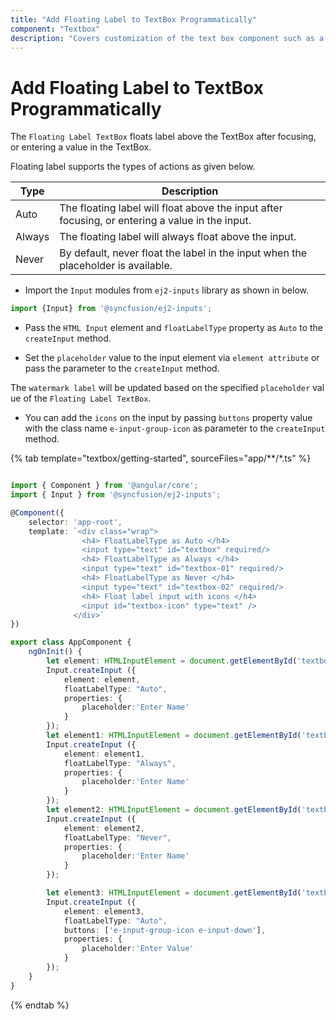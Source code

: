 ```yaml
---
title: "Add Floating Label to TextBox Programmatically"
component: "Textbox"
description: "Covers customization of the text box component such as a rounded corner, disabled, read-only state, background color, and font color."
---
```


# Add Floating Label to TextBox Programmatically

The `Floating Label TextBox` floats label above the TextBox after focusing, or entering a value in the TextBox.

Floating label supports the types of actions as given below.

Type     | Description
------------ | -------------
  Auto       | The floating label will float above the input after focusing, or entering a value in the input.
  Always     | The floating label will always float above the input.
  Never      | By default, never float the label in the input when the placeholder is available.

* Import the `Input` modules from `ej2-inputs` library as shown in below.

```typescript
import {Input} from '@syncfusion/ej2-inputs';
```

* Pass the `HTML Input` element and `floatLabelType` property as `Auto` to the `createInput` method.

* Set the `placeholder` value to the input element via `element attribute` or pass the parameter to the `createInput` method.

The `watermark label` will be updated based on the specified `placeholder` value of the `Floating Label TextBox`.

* You can add the `icons` on the input by passing `buttons` property value with the
class name `e-input-group-icon` as parameter to the `createInput` method.

{% tab template="textbox/getting-started", sourceFiles="app/**/*.ts" %}

```typescript

import { Component } from '@angular/core';
import { Input } from '@syncfusion/ej2-inputs';

@Component({
    selector: 'app-root',
    template: `<div class="wrap">
                <h4> FloatLabelType as Auto </h4>
                <input type="text" id="textbox" required/>
                <h4> FloatLabelType as Always </h4>
                <input type="text" id="textbox-01" required/>
                <h4> FloatLabelType as Never </h4>
                <input type="text" id="textbox-02" required/>
                <h4> Float label input with icons </h4>
                <input id="textbox-icon" type="text" />
              </div>`
})

export class AppComponent {
    ngOnInit() {
        let element: HTMLInputElement = document.getElementById('textbox');
        Input.createInput ({
            element: element,
            floatLabelType: "Auto",
            properties: {
                placeholder:'Enter Name'
            }
        });
        let element1: HTMLInputElement = document.getElementById('textbox-01');
        Input.createInput ({
            element: element1,
            floatLabelType: "Always",
            properties: {
                placeholder:'Enter Name'
            }
        });
        let element2: HTMLInputElement = document.getElementById('textbox-02');
        Input.createInput ({
            element: element2,
            floatLabelType: "Never",
            properties: {
                placeholder:'Enter Name'
            }
        });

        let element3: HTMLInputElement = document.getElementById('textbox-icon');
        Input.createInput ({
            element: element3,
            floatLabelType: "Auto",
            buttons: ['e-input-group-icon e-input-down'],
            properties: {
                placeholder:'Enter Value'
            }
        });
    }
}

```

{% endtab %}
